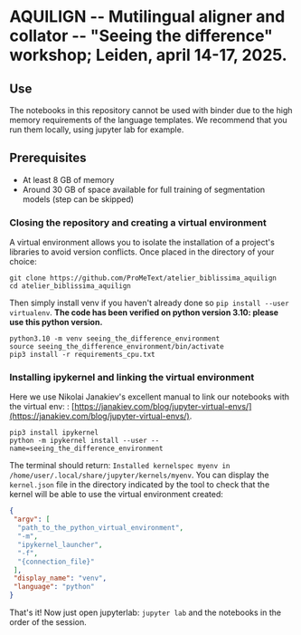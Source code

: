# AQUILIGN -- Mutilingual aligner and collator -- "Seeing the difference" workshop; Leiden, april 14-17, 2025.


## Use
The notebooks in this repository cannot be used with binder due to the high memory requirements of the language templates. 
We recommend that you run them locally, using jupyter lab for example.

## Prerequisites

- At least 8 GB of memory
- Around 30 GB of space available for full training
 of segmentation models (step can be skipped)



### Closing the repository and creating a virtual environment

A virtual environment allows you to isolate the installation of a project's libraries to avoid version conflicts. Once placed in the directory of your choice:

```
git clone https://github.com/ProMeText/atelier_biblissima_aquilign
cd atelier_biblissima_aquilign
```

Then simply install venv if you haven't already done so `pip install --user virtualenv`. **The code has been verified on python version 3.10: please use this python version.**

```
python3.10 -m venv seeing_the_difference_environment
source seeing_the_difference_environment/bin/activate
pip3 install -r requirements_cpu.txt
```

### Installing ipykernel and linking the virtual environment


Here we use Nikolai Janakiev's excellent manual to link our notebooks with the virtual env: 
: [https://janakiev.com/blog/jupyter-virtual-envs/](https://janakiev.com/blog/jupyter-virtual-envs/).

```
pip3 install ipykernel 
python -m ipykernel install --user --name=seeing_the_difference_environment 
```

The terminal should return: `Installed kernelspec myenv in /home/user/.local/share/jupyter/kernels/myenv`. You can display the `kernel.json` file in the directory indicated by the tool to check that the kernel will be able to use the virtual environment created:

```json
{
 "argv": [
  "path_to_the_python_virtual_environment",
  "-m",
  "ipykernel_launcher",
  "-f",
  "{connection_file}"
 ],
 "display_name": "venv",
 "language": "python"
}
```

That's it! Now just open jupyterlab: `jupyter lab` and the notebooks in the order of the session.

